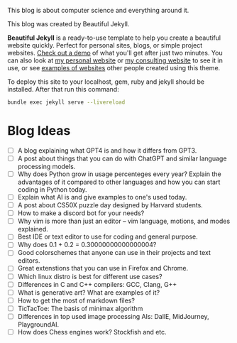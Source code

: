 This blog is about computer science and everything around it.

This blog was created by Beautiful Jekyll.

**Beautiful Jekyll** is a ready-to-use template to help you create a beautiful website quickly. Perfect for personal sites, blogs, or simple project websites.  [Check out a demo](https://beautifuljekyll.com) of what you'll get after just two minutes.  You can also look at [my personal website](https://deanattali.com) or [my consulting website](https://attalitech.com) to see it in use, or see [examples of websites](http://beautifuljekyll.com/examples) other people created using this theme.

To deploy this site to your localhost, gem, ruby and jekyll should be installed. After that run this command:
```bash
bundle exec jekyll serve --livereload
```

# Blog Ideas
- [ ] A blog explaining what GPT4 is and how it differs from GPT3.
- [ ] A post about things that you can do with ChatGPT and similar language processing models.
- [ ] Why does Python grow in usage percenteges every year? Explain the advantages of it compared to other languages and how you can start coding in Python today.
- [ ] Explain what AI is and give examples to one's used today.
- [ ] A post about CS50X puzzle day designed by Harvard students.
- [ ] How to make a discord bot for your needs?
- [ ] Why vim is more than just an editor – vim language, motions, and modes explained.
- [ ] Best IDE or text editor to use for coding and general purpose.
- [ ] Why does 0.1 + 0.2 = 0.30000000000000004?
- [ ] Good colorschemes that anyone can use in their projects and text editors.
- [ ] Great extenstions that you can use in Firefox and Chrome.
- [ ] Which linux distro is best for different use cases?
- [ ] Differences in C and C++ compilers: GCC, Clang, G++
- [ ] What is generative art? What are examples of it?
- [ ] How to get the most of markdown files?
- [ ] TicTacToe: The basis of minimax algorithm
- [ ] Differences in top used image processing AIs: DallE, MidJourney, PlaygroundAI.
- [ ] How does Chess engines work? Stockfish and etc.
